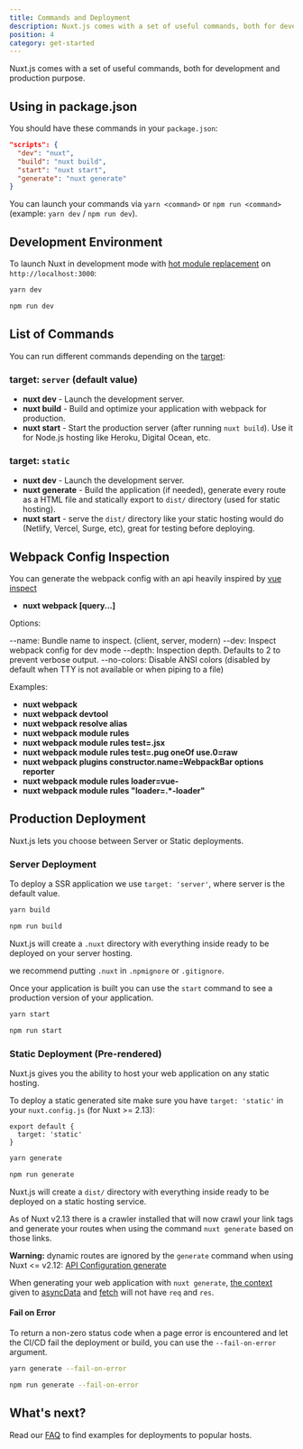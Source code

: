 ```yaml
---
title: Commands and Deployment
description: Nuxt.js comes with a set of useful commands, both for development and production purpose.
position: 4
category: get-started
---
```


Nuxt.js comes with a set of useful commands, both for development and production purpose.

## Using in package.json

You should have these commands in your `package.json`:

```json
"scripts": {
  "dev": "nuxt",
  "build": "nuxt build",
  "start": "nuxt start",
  "generate": "nuxt generate"
}
```

You can launch your commands via `yarn <command>` or `npm run <command>` (example: `yarn dev` / `npm run dev`).

## Development Environment

To launch Nuxt in development mode with [hot module replacement](https://webpack.js.org/concepts/hot-module-replacement/) on `http://localhost:3000`:

<code-group>

  <code-block label="Yarn" active>

```bash
yarn dev
```

  </code-block>

  <code-block label="npm">

```bash
npm run dev
```

  </code-block>
</code-group>

## List of Commands

You can run different commands depending on the [target](/docs/2.x/features/deployment-targets):

### target: `server` (default value)

- **nuxt dev** - Launch the development server.
- **nuxt build** - Build and optimize your application with webpack for production.
- **nuxt start** - Start the production server (after running `nuxt build`). Use it for Node.js hosting like Heroku, Digital Ocean, etc.

### target: `static`

- **nuxt dev** - Launch the development server.
- **nuxt generate** - Build the application (if needed), generate every route as a HTML file and statically export to `dist/` directory (used for static hosting).
- **nuxt start** - serve the `dist/` directory like your static hosting would do (Netlify, Vercel, Surge, etc), great for testing before deploying.

## Webpack Config Inspection 

You can generate the webpack config with an api heavily inspired by [vue inspect](https://cli.vuejs.org/guide/webpack.html#inspecting-the-project-s-webpack-config)

- **nuxt webpack [query...]**

Options:

--name: Bundle name to inspect. (client, server, modern)
--dev: Inspect webpack config for dev mode
--depth: Inspection depth. Defaults to 2 to prevent verbose output.
--no-colors: Disable ANSI colors (disabled by default when TTY is not available or when piping to a file)

Examples:

- **nuxt webpack**
- **nuxt webpack devtool**
- **nuxt webpack resolve alias**
- **nuxt webpack module rules**
- **nuxt webpack module rules test=.jsx**
- **nuxt webpack module rules test=.pug oneOf use.0=raw**
- **nuxt webpack plugins constructor.name=WebpackBar options reporter**
- **nuxt webpack module rules loader=vue-**
- **nuxt webpack module rules "loader=.*-loader"**

## Production Deployment

Nuxt.js lets you choose between Server or Static deployments.

### Server Deployment

To deploy a SSR application we use `target: 'server'`, where server is the default value.

<code-group>
  <code-block label="Yarn" active>

```bash
yarn build
```

  </code-block>
  <code-block label="npm">

```bash
npm run build
```

  </code-block>
</code-group>

Nuxt.js will create a `.nuxt` directory with everything inside ready to be deployed on your server hosting.

<base-alert type="info">

we recommend putting `.nuxt` in `.npmignore` or `.gitignore`.

</base-alert>

Once your application is built you can use the `start` command to see a production version of your application.

<code-group>
  <code-block label="Yarn" active>

```bash
yarn start
```

  </code-block>
  <code-block label="npm">

```bash
npm run start
```

  </code-block>
</code-group>

### Static Deployment (Pre-rendered)

Nuxt.js gives you the ability to host your web application on any static hosting.

To deploy a static generated site make sure you have `target: 'static'` in your `nuxt.config.js` (for Nuxt >= 2.13):

```js{}[nuxt.config.js]
export default {
  target: 'static'
}
```

<code-group>
  <code-block label="Yarn" active>

```bash
yarn generate
```

  </code-block>
  <code-block label="npm">

```bash
npm run generate
```

  </code-block>
</code-group>

Nuxt.js will create a `dist/` directory with everything inside ready to be deployed on a static hosting service.

As of Nuxt v2.13 there is a crawler installed that will now crawl your link tags and generate your routes when using the command `nuxt generate` based on those links.

<base-alert>

**Warning:** dynamic routes are ignored by the `generate` command when using Nuxt <= v2.12: [API Configuration generate](/docs/2.x/configuration-glossary/configuration-generate)

</base-alert>

<base-alert type="info">

When generating your web application with `nuxt generate`, [the context](/docs/2.x/internals-glossary/context) given to [asyncData](/docs/2.x/features/data-fetching#async-data) and [fetch](/docs/2.x/features/data-fetching#the-fetch-hook) will not have `req` and `res`.

</base-alert>

#### **Fail on Error**

To return a non-zero status code when a page error is encountered and let the CI/CD fail the deployment or build, you can use the `--fail-on-error` argument.

<code-group>
  <code-block label="Yarn" active>

```bash
yarn generate --fail-on-error
```

  </code-block>
  <code-block label="npm">

```bash
npm run generate --fail-on-error
```

  </code-block>

</code-group>

## What's next?

<base-alert type="next">

Read our [FAQ](/faq) to find examples for deployments to popular hosts.

</base-alert>

</div>
